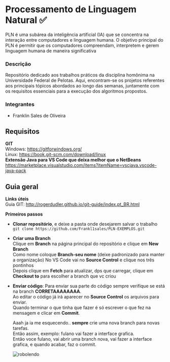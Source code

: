 # Processamento de Linguagem Natural ✅ 

PLN é uma subárea da inteligência artificial (IA) que se concentra na interação entre computadores e linguagem humana. O objetivo principal do PLN é permitir que os computadores compreendam, interpretem e gerem linguagem humana de maneira significativa

### Descrição

Repositório dedicado aos trabalhos práticos da disciplina homônima na Universidade Federal de Pelotas. Aqui, encontram-se os projetos referentes aos principais tópicos abordados ao longo das semanas, juntamente com os requisitos essenciais para a execução dos algoritmos propostos.

### Integrantes

- Franklin Sales de Oliveira

## Requisitos

**GIT**  
Windows: https://gitforwindows.org/  
Linux: https://book.git-scm.com/download/linux  
**Extensão Java para VS Code que deixa melhor que o NetBeans**  
https://marketplace.visualstudio.com/items?itemName=vscjava.vscode-java-pack  

## Guia geral

**Links úteis**  
Guia GIT: http://rogerdudler.github.io/git-guide/index.pt_BR.html

**Primeiros passos**

- **Clonar repositório**, e deixe a pasta onde desejarem salvar o trabalho
  `git clone https://github.com/Frankl1sales/PLN-EXEMPLOS.git`

- **Criar uma Branch**  
  Clique em **Branch** na página principal do repositório e clique em **New Branch**  
  Como nome coloque **Branch-seu nome** (deixe padronizado para manter a organização)
  No VS Code vai no **Source Control** e clique nos três pontinhos  
  Depois clique em **Fetch** para atualizar, dps que carregar, clique em **Checkout to** para escolher a branch que vc criou

- **Enviar código**:
  Para enviar sua parte do código sempre verifique se está na branch **CORRETAAAAAAAA**.  
  Ao editar o código já irá aparecer no **Source Control** os arquivos para enviar.  
  Quando terminar o que tinha que fazer é só escrever o que fez na mensagem e clicar em **Commit**.

  Aaah ja ia me esquecendo.. **sempre** crie uma nova branch para novas tarefas.  
  Então assim, exemplo: fulano vai fazer a interface grafica.  
  Então voce fulano, vai abrir uma branch nova, vai fazer a interface grafica, e quando acabar, faz o commit.

  
  ![robolendo](https://storage.googleapis.com/pai-images/0386194e92dd4840b96d79e7fa36e2df.jpeg)